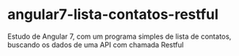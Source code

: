 # angular7-lista-contatos-restful
Estudo de Angular 7, com um programa simples de lista de contatos, buscando os dados de uma API com chamada Restful
